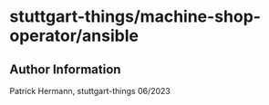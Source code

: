 # stuttgart-things/machine-shop-operator/ansible


Author Information
------------------
Patrick Hermann, stuttgart-things 06/2023
